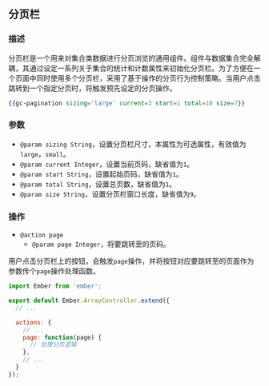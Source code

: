 ## 分页栏

### 描述

分页栏是一个用来对集合类数据进行分页浏览的通用组件。组件与数据集合完全解耦，其通过设定一系列关于集合的统计和计数属性来初始化分页栏。为了方便在一个页面中同时使用多个分页栏，采用了基于操作的分页行为控制策略。当用户点击跳转到一个指定分页时，将触发预先设定的分页操作。

```handlebars
{{gc-pagination sizing='large' current=3 start=1 total=10 size=7}}
```

### 参数

* `@param sizing String`，设置分页栏尺寸，本属性为可选属性，有效值为`large`，`small`。
* `@param current Integer`，设置当前页码，缺省值为`1`。
* `@param start String`，设置起始页码，缺省值为`1`。
* `@param total String`，设置总页数，缺省值为`1`。
* `@param size String`，设置分页栏窗口长度，缺省值为`9`。

### 操作

* `@action page`
  * `@param page Integer`，将要跳转至的页码。

用户点击分页栏上的按钮，会触发`page`操作，并将按钮对应要跳转至的页面作为参数传个`page`操作处理函数。

```javascript
import Ember from 'ember';

export default Ember.ArrayController.extend({
  // ...

  actions: {
    // ...
    page: function(page) {
      // 处理分页逻辑
    },
    // ...
  }
});
```
